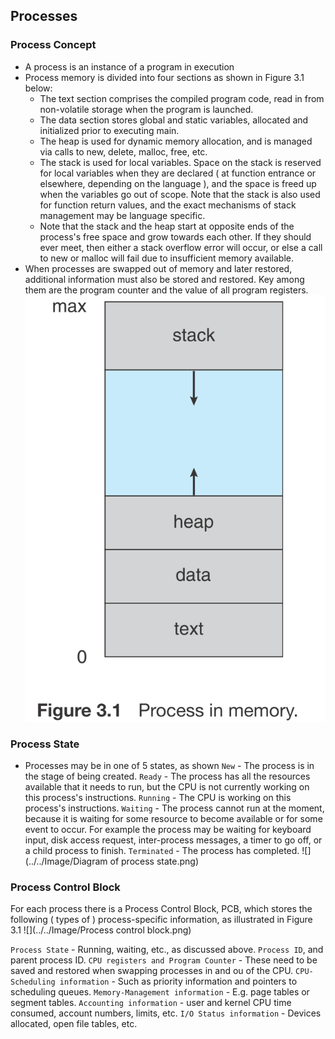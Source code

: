 ## Processes 

### Process Concept
* A process is an instance of a program in execution
* Process memory is divided into four sections as shown in Figure 3.1 below:
    * The text section comprises the compiled program code, read in from non-volatile storage when the program is launched.
    * The data section stores global and static variables, allocated and initialized prior to executing main.
    * The heap is used for dynamic memory allocation, and is managed via calls to new, delete, malloc, free, etc.
    * The stack is used for local variables. Space on the stack is reserved for local variables when they are declared ( at function entrance or elsewhere, depending on the language ), and the space is freed up when the variables go out of scope. Note that the stack is also used for function return values, and the exact mechanisms of stack management may be language specific.
    * Note that the stack and the heap start at opposite ends of the process's free space and grow towards each other. If they should ever meet, then either a stack overflow error will occur, or else a call to new or malloc will fail due to insufficient memory available.
* When processes are swapped out of memory and later restored, additional information must also be stored and restored. Key among them are the program counter and the value of all program registers.
![](../../Image/Process_Memory.png)


### Process State 
* Processes may be in one of 5 states, as shown
`New` - The process is in the stage of being created.
`Ready` - The process has all the resources available that it needs to run, but the CPU is not currently working on this process's instructions.
`Running` - The CPU is working on this process's instructions.
`Waiting` - The process cannot run at the moment, because it is waiting for some resource to become available or for some event to occur. For example the process may be waiting for keyboard input, disk access request, inter-process messages, a timer to go off, or a child process to finish.
`Terminated` - The process has completed.
![](../../Image/Diagram of process state.png)


### Process Control Block 
For each process there is a Process Control Block, PCB, which stores the following ( types of ) process-specific information, as illustrated in Figure 3.1
![](../../Image/Process control block.png)

`Process State` - Running, waiting, etc., as discussed above.
`Process ID`, and parent process ID.
`CPU registers and Program Counter` - These need to be saved and restored when swapping processes in and ou of the CPU.
`CPU-Scheduling information` - Such as priority information and pointers to scheduling queues.
`Memory-Management information` - E.g. page tables or segment tables.
`Accounting information` - user and kernel CPU time consumed, account numbers, limits, etc.
`I/O Status information` - Devices allocated, open file tables, etc.